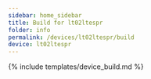 ```yaml
---
sidebar: home_sidebar
title: Build for lt02ltespr
folder: info
permalink: /devices/lt02ltespr/build
device: lt02ltespr
---
```

{% include templates/device_build.md %}